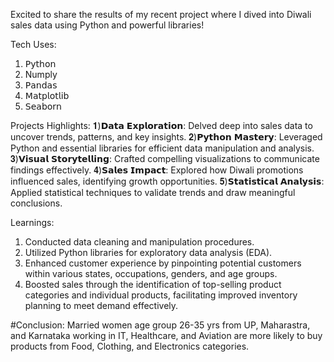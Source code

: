 Excited to share the results of my recent project where I dived into Diwali sales data using Python and powerful libraries! 

 Tech Uses:
1. 𝖯𝗒𝗍𝗁𝗈𝗇
2. Numply
3. 𝖯𝖺𝗇𝖽𝖺𝗌
4. 𝖬𝖺𝗍𝗉𝗅𝗈𝗍𝗅𝗂𝖻
5. 𝖲𝖾𝖺𝖻𝗈𝗋𝗇

Projects Highlights:
𝟏)𝗗𝗮𝘁𝗮 𝗘𝘅𝗽𝗹𝗼𝗿𝗮𝘁𝗶𝗼𝗻: Delved deep into sales data to uncover trends, patterns, and key insights.
𝟐)𝗣𝘆𝘁𝗵𝗼𝗻 𝗠𝗮𝘀𝘁𝗲𝗿𝘆: Leveraged Python and essential libraries for efficient data manipulation and analysis.
𝟑)𝗩𝗶𝘀𝘂𝗮𝗹 𝗦𝘁𝗼𝗿𝘆𝘁𝗲𝗹𝗹𝗶𝗻𝗴: Crafted compelling visualizations to communicate findings effectively.
𝟒)𝗦𝗮𝗹𝗲𝘀 𝗜𝗺𝗽𝗮𝗰𝘁: Explored how Diwali promotions influenced sales, identifying growth opportunities.
𝟓)𝗦𝘁𝗮𝘁𝗶𝘀𝘁𝗶𝗰𝗮𝗹 𝗔𝗻𝗮𝗹𝘆𝘀𝗶𝘀: Applied statistical techniques to validate trends and draw meaningful conclusions.


 Learnings:
1. Conducted data cleaning and manipulation procedures.
2. Utilized Python libraries for exploratory data analysis (EDA).
3. Enhanced customer experience by pinpointing potential customers within 
various states, occupations, genders, and age groups.
4. Boosted sales through the identification of top-selling product categories and individual products, facilitating improved inventory planning to meet demand effectively.

#Conclusion: Married women age group 26-35 yrs from UP, Maharastra, and Karnataka working in IT, Healthcare, and Aviation are more likely to buy products from Food, Clothing, and Electronics categories.
